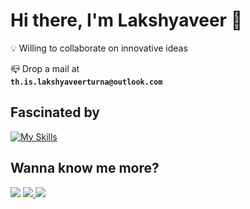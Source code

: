 #  __Hi there, I'm Lakshyaveer__ 👋

💡 Willing to collaborate on innovative ideas

📪 Drop a mail at <code> __th.is.lakshyaveerturna@outlook.com__ </code>


## Fascinated by

[![My Skills](https://skillicons.dev/icons?i=python,dart,js,html,css,flutter,react)](https://skillicons.dev)


## Wanna know me more?

<p 
  <a href="https://discordapp.com/users/884461843760971826">
    <img src="https://skillicons.dev/icons?i=discord" />
  </a>

  <a href="https://x.com/GreenMongoose_">
    <img src="https://skillicons.dev/icons?i=twitter" />
  </a>
  
  <a href="https://stackoverflow.com/users/22088314/lakshyaveer">
    <img src="https://skillicons.dev/icons?i=stackoverflow" />
  </a>

  
</p>







<!---
im-lakshyaveerturna/im-lakshyaveerturna is a ✨ special ✨ repository because its `README.md` (this file) appears on your GitHub profile.
You can click the Preview link to take a look at your changes.
--->
